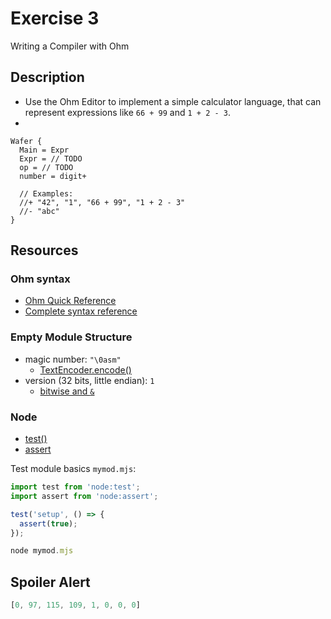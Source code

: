 # Exercise 3

Writing a Compiler with Ohm

## Description

- Use the Ohm Editor to implement a simple calculator language, that can represent expressions like `66 + 99` and `1 + 2 - 3`.
-

```
Wafer {
  Main = Expr
  Expr = // TODO
  op = // TODO
  number = digit+

  // Examples:
  //+ "42", "1", "66 + 99", "1 + 2 - 3"
  //- "abc"
}
```

## Resources

### Ohm syntax

- [Ohm Quick Reference](https://github.com/ohmjs/ohm/blob/main/doc/quick-reference.md)
- [Complete syntax reference](https://github.com/ohmjs/ohm/blob/main/doc/syntax-reference.md)

### Empty Module Structure

- magic number: `"\0asm"`
  - [TextEncoder.encode()](https://developer.mozilla.org/en-US/docs/Web/API/TextEncoder/encode)
- version (32 bits, little endian): `1`
  - [bitwise and `&`](https://developer.mozilla.org/en-US/docs/Web/JavaScript/Reference/Operators/Bitwise_AND)

### Node

- [test()](https://nodejs.org/api/test.html#testname-options-fn)
- [assert](https://nodejs.org/api/assert.html)

Test module basics `mymod.mjs`:

```js
import test from 'node:test';
import assert from 'node:assert';

test('setup', () => {
  assert(true);
});
```

```js
node mymod.mjs
```

## Spoiler Alert

```js
[0, 97, 115, 109, 1, 0, 0, 0]
```
